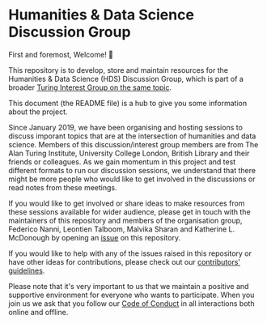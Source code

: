 # Humanities & Data Science Discussion Group

First and foremost, Welcome! 🎉

This repository is to develop, store and maintain resources for the Humanities & Data Science (HDS) Discussion Group, which is part of a broader [Turing Interest Group on the same topic](https://www.turing.ac.uk/research/interest-groups/humanities-and-data-science).

This document (the README file) is a hub to give you some information about the project.

Since January 2019, we have been organising and hosting sessions to discuss imporant topics that are at the intersection of humanities and data science.
Members of this discussion/interest group members are from The Alan Turing Institute, University College London, British Library and their friends or colleagues.
As we gain momentum in this project and test different formats to run our discussion sessions, we understand that there might be more people who would like to get involved in the discussions or read notes from these meetings.

If you would like to get involved or share ideas to make resources from these sessions available for wider audience, please get in touch with the maintainers of this repository and members of the organisation group, Federico Nanni, Leontien Talboom, Malvika Sharan and Katherine L. McDonough by opening an [issue](https://github.com/fedenanni/HDS-DiscussionGroup/issues) on this repository.

If you would like to help with any of the issues raised in this repository or have other ideas for contributions, please check out our [contributors' guidelines](./CONTRIBUTING.md).

Please note that it's very important to us that we maintain a positive and supportive environment for everyone who wants to participate.
When you join us we ask that you follow our [Code of Conduct](CODE_OF_CONDUCT.md) in all interactions both online and offline.
